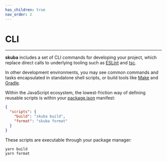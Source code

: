 ```yaml
---
has_children: true
nav_order: 2
---
```


# CLI

---

**skuba** includes a set of CLI commands for developing your project,
which replace direct calls to underlying tooling such as [ESLint] and [tsc].

In other development environments,
you may see common commands and tasks encapsulated in standalone shell scripts,
or build tools like [Make] and [Gradle].

Within the JavaScript ecosystem,
the lowest-friction way of defining reusable scripts is within your [package.json] manifest:

```json
{
  "scripts": {
    "build": "skuba build",
    "format": "skuba format"
  }
}
```

These scripts are executable through your package manager:

```shell
yarn build
yarn format
```

[eslint]: https://eslint.org/
[gradle]: https://gradle.org/
[make]: https://www.gnu.org/software/make/
[package.json]: https://nodejs.dev/learn/the-package-json-guide
[sku]: https://github.com/seek-oss/sku
[tsc]: https://www.typescriptlang.org/docs/handbook/compiler-options.html
